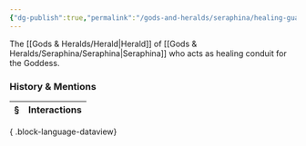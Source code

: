 ```yaml
---
{"dg-publish":true,"permalink":"/gods-and-heralds/seraphina/healing-guardian/","updated":"2025-06-10T19:02:19.796+01:00"}
---
```


The [[Gods & Heralds/Herald\|Herald]] of [[Gods & Heralds/Seraphina/Seraphina\|Seraphina]] who acts as healing conduit for the Goddess. 

### History & Mentions
| § | Interactions |
| - | ------------ |

{ .block-language-dataview}
